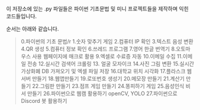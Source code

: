이 저장소에 있는 .py 파일들은 파이썬 기초문법 및 미니 프로젝트들을 제작하며 익힌 코드들입니다.

순서는 아래와 같습니다.

> 0.파이썬의 기초 문법/r
> 1.숫자 맞추기 게임
> 2.컴퓨터 IP 확인
> 3.텍스트 음성 변환
> 4.QR 생성
> 5.컴퓨터 정보 확인
> 6.쓰레드 프로그램
> 7.영어 한글 번역기
> 8.오토마우스 사용 웹페이지에 매크로 활용
> 9.엑셀로 수료증 자동
> 10.이메일 수집
> 11.이메일 전송
> 12.실시간 검색어 크롤링
> 13. 얼굴 모자이크
> 14.사진 그림 변환
> 15.실시간 가상화폐 DB 가져오기 및 엑셀 파일 저장
> 16.대학교 위치 시각화
> 17.플라스크 웹서버 만들기
> 18.웹앱만들기
> 19.로또번호 생성기
> 20.메모장 만들기
> 21.계산기 만들기
> 22.그림판 만들기
> 23.점프 게임 만들기
> 24.똥피하기 게임
> 25.음성인식 비서 만들기
> 26.파이썬으로 웹캠 활용하기 openCV, YOLO
> 27.파이썬으로 Discord 봇 활용하기
